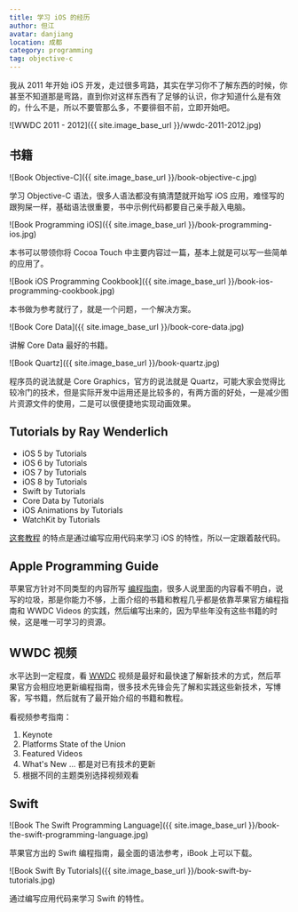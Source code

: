 ```yaml
---
title: 学习 iOS 的经历
author: 但江
avatar: danjiang
location: 成都
category: programming
tag: objective-c
---
```


我从 2011 年开始 iOS 开发，走过很多弯路，其实在学习你不了解东西的时候，你甚至不知道那是弯路，直到你对这样东西有了足够的认识，你才知道什么是有效的，什么不是，所以不要管那么多，不要徘徊不前，立即开始吧。

![WWDC 2011 - 2012]({{ site.image_base_url }}/wwdc-2011-2012.jpg)

## 书籍

![Book Objective-C]({{ site.image_base_url }}/book-objective-c.jpg)

学习 Objective-C 语法，很多人语法都没有搞清楚就开始写 iOS 应用，难怪写的跟狗屎一样，基础语法很重要，书中示例代码都要自己亲手敲入电脑。

![Book Programming iOS]({{ site.image_base_url }}/book-programming-ios.jpg)

本书可以带领你将 Cocoa Touch 中主要内容过一篇，基本上就是可以写一些简单的应用了。

![Book iOS Programming Cookbook]({{ site.image_base_url }}/book-ios-programming-cookbook.jpg)

本书做为参考就行了，就是一个问题，一个解决方案。

![Book Core Data]({{ site.image_base_url }}/book-core-data.jpg)

讲解 Core Data 最好的书籍。

![Book Quartz]({{ site.image_base_url }}/book-quartz.jpg)

程序员的说法就是 Core Graphics，官方的说法就是 Quartz，可能大家会觉得比较冷门的技术，但是实际开发中运用还是比较多的，有两方面的好处，一是减少图片资源文件的使用，二是可以很便捷地实现动画效果。

## Tutorials by Ray Wenderlich

* iOS 5 by Tutorials
* iOS 6 by Tutorials
* iOS 7 by Tutorials
* iOS 8 by Tutorials
* Swift by Tutorials
* Core Data by Tutorials
* iOS Animations by Tutorials
* WatchKit by Tutorials

[这套教程][1] 的特点是通过编写应用代码来学习 iOS 的特性，所以一定跟着敲代码。

## Apple Programming Guide

苹果官方针对不同类型的内容所写 [编程指南][2]，很多人说里面的内容看不明白，说写的垃圾，那是你能力不够，上面介绍的书籍和教程几乎都是依靠苹果官方编程指南和 WWDC Videos 的实践，然后编写出来的，因为早些年没有这些书籍的时候，这是唯一可学习的资源。

## WWDC 视频

水平达到一定程度，看 [WWDC][3] 视频是最好和最快速了解新技术的方式，然后苹果官方会相应地更新编程指南，很多技术先锋会先了解和实践这些新技术，写博客，写书籍，然后就有了最开始介绍的书籍和教程。

看视频参考指南：

1. Keynote
2. Platforms State of the Union
3. Featured Videos
4. What's New ... 都是对已有技术的更新
5. 根据不同的主题类别选择视频观看

## Swift

![Book The Swift Programming Language]({{ site.image_base_url }}/book-the-swift-programming-language.jpg)

苹果官方出的 Swift 编程指南，最全面的语法参考，iBook 上可以下载。

![Book Swift By Tutorials]({{ site.image_base_url }}/book-swift-by-tutorials.jpg)

通过编写应用代码来学习 Swift 的特性。

[1]: http://www.raywenderlich.com/store
[2]: https://developer.apple.com/library/ios/navigation/
[3]: https://developer.apple.com/videos
